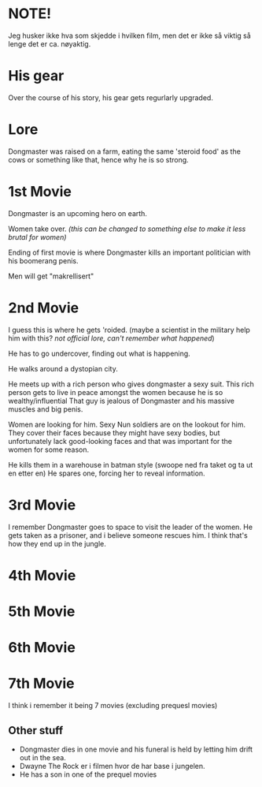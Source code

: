 # NOTE!

Jeg husker ikke hva som skjedde i hvilken film, men det er ikke så viktig så lenge det er ca. nøyaktig.

# His gear

Over the course of his story, his gear gets regurlarly upgraded.

# Lore

Dongmaster was raised on a farm, eating the same 'steroid food' as the cows or something like that, hence why he is so strong.

# 1st Movie

Dongmaster is an upcoming hero on earth.

Women take over. *(this can be changed to something else to make it less brutal for women)*  

Ending of first movie is where Dongmaster kills an important politician with his boomerang penis.

Men will get "makrellisert"

# 2nd Movie

I guess this is where he gets 'roided.
(maybe a scientist in the military help him with this? *not official lore, can't remember what happened*)

He has to go undercover, finding out what is happening.

He walks around a dystopian city.

He meets up with a rich person who gives dongmaster a sexy suit.
This rich person gets to live in peace amongst the women because he is so wealthy/influential
That guy is jealous of Dongmaster and his massive muscles and big penis.

Women are looking for him.
Sexy Nun soldiers are on the lookout for him.
They cover their faces because they might have sexy bodies, but unfortunately lack good-looking faces and that was important for the women for some reason.

He kills them in a warehouse in batman style (swoope ned fra taket og ta ut en etter en)
He spares one, forcing her to reveal information.

# 3rd Movie

I remember Dongmaster goes to space to visit the leader of the women.
He gets taken as a prisoner, and i believe someone rescues him.
I think that's how they end up in the jungle.


# 4th Movie


# 5th Movie


# 6th Movie


# 7th Movie

I think i remember it being 7 movies (excluding prequesl movies)

## Other stuff

- Dongmaster dies in one movie and his funeral is held by letting him drift out in the sea.
- Dwayne The Rock er i filmen hvor de har base i jungelen.
- He has a son in one of the prequel movies
